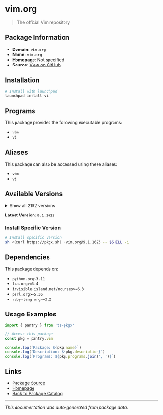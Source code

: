 # vim.org

> The official Vim repository

## Package Information

- **Domain**: `vim.org`
- **Name**: `vim.org`
- **Homepage**: Not specified
- **Source**: [View on GitHub](https://github.com/pkgxdev/pantry/tree/main/projects/vim.org/package.yml)

## Installation

```bash
# Install with launchpad
launchpad install vi
```

## Programs

This package provides the following executable programs:

- `vim`
- `vi`

## Aliases

This package can also be accessed using these aliases:

- `vim`
- `vi`

## Available Versions

<details>
<summary>Show all 2192 versions</summary>

- `9.1.1623`, `9.1.1622`, `9.1.1621`, `9.1.1620`, `9.1.1619`
- `9.1.1618`, `9.1.1617`, `9.1.1616`, `9.1.1615`, `9.1.1614`
- `9.1.1613`, `9.1.1612`, `9.1.1611`, `9.1.1610`, `9.1.1609`
- `9.1.1608`, `9.1.1607`, `9.1.1606`, `9.1.1605`, `9.1.1604`
- `9.1.1603`, `9.1.1602`, `9.1.1601`, `9.1.1600`, `9.1.1599`
- `9.1.1598`, `9.1.1597`, `9.1.1596`, `9.1.1595`, `9.1.1594`
- `9.1.1593`, `9.1.1592`, `9.1.1591`, `9.1.1590`, `9.1.1589`
- `9.1.1588`, `9.1.1587`, `9.1.1586`, `9.1.1585`, `9.1.1584`
- `9.1.1583`, `9.1.1582`, `9.1.1581`, `9.1.1580`, `9.1.1579`
- `9.1.1578`, `9.1.1577`, `9.1.1576`, `9.1.1575`, `9.1.1574`
- `9.1.1573`, `9.1.1572`, `9.1.1571`, `9.1.1569`, `9.1.1568`
- `9.1.1567`, `9.1.1566`, `9.1.1565`, `9.1.1564`, `9.1.1563`
- `9.1.1562`, `9.1.1561`, `9.1.1560`, `9.1.1559`, `9.1.1558`
- `9.1.1557`, `9.1.1556`, `9.1.1555`, `9.1.1554`, `9.1.1553`
- `9.1.1552`, `9.1.1551`, `9.1.1550`, `9.1.1549`, `9.1.1548`
- `9.1.1547`, `9.1.1546`, `9.1.1545`, `9.1.1544`, `9.1.1543`
- `9.1.1542`, `9.1.1541`, `9.1.1540`, `9.1.1539`, `9.1.1538`
- `9.1.1537`, `9.1.1536`, `9.1.1535`, `9.1.1534`, `9.1.1533`
- `9.1.1532`, `9.1.1531`, `9.1.1530`, `9.1.1529`, `9.1.1528`
- `9.1.1527`, `9.1.1526`, `9.1.1525`, `9.1.1524`, `9.1.1522`
- `9.1.1521`, `9.1.1520`, `9.1.1519`, `9.1.1518`, `9.1.1517`
- `9.1.1516`, `9.1.1515`, `9.1.1514`, `9.1.1513`, `9.1.1512`
- `9.1.1511`, `9.1.1510`, `9.1.1509`, `9.1.1508`, `9.1.1507`
- `9.1.1506`, `9.1.1504`, `9.1.1503`, `9.1.1502`, `9.1.1501`
- `9.1.1500`, `9.1.1499`, `9.1.1498`, `9.1.1497`, `9.1.1496`
- `9.1.1495`, `9.1.1494`, `9.1.1493`, `9.1.1492`, `9.1.1491`
- `9.1.1490`, `9.1.1489`, `9.1.1488`, `9.1.1487`, `9.1.1486`
- `9.1.1485`, `9.1.1484`, `9.1.1483`, `9.1.1482`, `9.1.1481`
- `9.1.1479`, `9.1.1478`, `9.1.1477`, `9.1.1476`, `9.1.1475`
- `9.1.1474`, `9.1.1473`, `9.1.1472`, `9.1.1471`, `9.1.1470`
- `9.1.1469`, `9.1.1468`, `9.1.1467`, `9.1.1466`, `9.1.1465`
- `9.1.1464`, `9.1.1463`, `9.1.1462`, `9.1.1460`, `9.1.1459`
- `9.1.1458`, `9.1.1457`, `9.1.1456`, `9.1.1455`, `9.1.1454`
- `9.1.1453`, `9.1.1452`, `9.1.1451`, `9.1.1450`, `9.1.1449`
- `9.1.1448`, `9.1.1447`, `9.1.1446`, `9.1.1445`, `9.1.1444`
- `9.1.1443`, `9.1.1442`, `9.1.1441`, `9.1.1440`, `9.1.1439`
- `9.1.1438`, `9.1.1436`, `9.1.1435`, `9.1.1434`, `9.1.1433`
- `9.1.1432`, `9.1.1431`, `9.1.1430`, `9.1.1429`, `9.1.1428`
- `9.1.1427`, `9.1.1426`, `9.1.1425`, `9.1.1424`, `9.1.1423`
- `9.1.1422`, `9.1.1421`, `9.1.1420`, `9.1.1419`, `9.1.1418`
- `9.1.1416`, `9.1.1415`, `9.1.1413`, `9.1.1412`, `9.1.1411`
- `9.1.1410`, `9.1.1409`, `9.1.1408`, `9.1.1407`, `9.1.1406`
- `9.1.1405`, `9.1.1404`, `9.1.1403`, `9.1.1402`, `9.1.1401`
- `9.1.1400`, `9.1.1399`, `9.1.1398`, `9.1.1397`, `9.1.1396`
- `9.1.1395`, `9.1.1394`, `9.1.1393`, `9.1.1391`, `9.1.1390`
- `9.1.1389`, `9.1.1388`, `9.1.1387`, `9.1.1386`, `9.1.1384`
- `9.1.1383`, `9.1.1382`, `9.1.1381`, `9.1.1380`, `9.1.1379`
- `9.1.1378`, `9.1.1377`, `9.1.1376`, `9.1.1374`, `9.1.1373`
- `9.1.1372`, `9.1.1371`, `9.1.1370`, `9.1.1369`, `9.1.1368`
- `9.1.1367`, `9.1.1366`, `9.1.1365`, `9.1.1364`, `9.1.1363`
- `9.1.1362`, `9.1.1361`, `9.1.1360`, `9.1.1359`, `9.1.1358`
- `9.1.1357`, `9.1.1356`, `9.1.1355`, `9.1.1354`, `9.1.1353`
- `9.1.1352`, `9.1.1351`, `9.1.1350`, `9.1.1349`, `9.1.1348`
- `9.1.1347`, `9.1.1346`, `9.1.1344`, `9.1.1343`, `9.1.1342`
- `9.1.1341`, `9.1.1340`, `9.1.1339`, `9.1.1338`, `9.1.1337`
- `9.1.1336`, `9.1.1334`, `9.1.1333`, `9.1.1332`, `9.1.1330`
- `9.1.1329`, `9.1.1328`, `9.1.1327`, `9.1.1326`, `9.1.1325`
- `9.1.1324`, `9.1.1323`, `9.1.1322`, `9.1.1321`, `9.1.1320`
- `9.1.1319`, `9.1.1318`, `9.1.1317`, `9.1.1316`, `9.1.1315`
- `9.1.1314`, `9.1.1313`, `9.1.1312`, `9.1.1311`, `9.1.1310`
- `9.1.1309`, `9.1.1308`, `9.1.1307`, `9.1.1306`, `9.1.1305`
- `9.1.1304`, `9.1.1302`, `9.1.1301`, `9.1.1300`, `9.1.1299`
- `9.1.1298`, `9.1.1297`, `9.1.1296`, `9.1.1295`, `9.1.1294`
- `9.1.1293`, `9.1.1292`, `9.1.1291`, `9.1.1290`, `9.1.1289`
- `9.1.1288`, `9.1.1287`, `9.1.1286`, `9.1.1285`, `9.1.1284`
- `9.1.1283`, `9.1.1282`, `9.1.1280`, `9.1.1279`, `9.1.1278`
- `9.1.1276`, `9.1.1275`, `9.1.1274`, `9.1.1273`, `9.1.1272`
- `9.1.1271`, `9.1.1270`, `9.1.1269`, `9.1.1268`, `9.1.1267`
- `9.1.1266`, `9.1.1265`, `9.1.1264`, `9.1.1263`, `9.1.1262`
- `9.1.1261`, `9.1.1260`, `9.1.1259`, `9.1.1258`, `9.1.1257`
- `9.1.1256`, `9.1.1255`, `9.1.1254`, `9.1.1252`, `9.1.1251`
- `9.1.1250`, `9.1.1249`, `9.1.1248`, `9.1.1247`, `9.1.1246`
- `9.1.1245`, `9.1.1244`, `9.1.1243`, `9.1.1242`, `9.1.1241`
- `9.1.1240`, `9.1.1239`, `9.1.1238`, `9.1.1237`, `9.1.1236`
- `9.1.1235`, `9.1.1234`, `9.1.1233`, `9.1.1232`, `9.1.1231`
- `9.1.1230`, `9.1.1229`, `9.1.1228`, `9.1.1227`, `9.1.1226`
- `9.1.1225`, `9.1.1224`, `9.1.1223`, `9.1.1222`, `9.1.1221`
- `9.1.1220`, `9.1.1219`, `9.1.1218`, `9.1.1217`, `9.1.1216`
- `9.1.1215`, `9.1.1213`, `9.1.1212`, `9.1.1211`, `9.1.1210`
- `9.1.1209`, `9.1.1208`, `9.1.1207`, `9.1.1206`, `9.1.1205`
- `9.1.1203`, `9.1.1202`, `9.1.1201`, `9.1.1200`, `9.1.1199`
- `9.1.1198`, `9.1.1197`, `9.1.1196`, `9.1.1195`, `9.1.1194`
- `9.1.1193`, `9.1.1192`, `9.1.1191`, `9.1.1190`, `9.1.1189`
- `9.1.1188`, `9.1.1187`, `9.1.1186`, `9.1.1185`, `9.1.1184`
- `9.1.1183`, `9.1.1182`, `9.1.1181`, `9.1.1180`, `9.1.1179`
- `9.1.1178`, `9.1.1177`, `9.1.1176`, `9.1.1175`, `9.1.1174`
- `9.1.1173`, `9.1.1172`, `9.1.1171`, `9.1.1170`, `9.1.1169`
- `9.1.1168`, `9.1.1167`, `9.1.1166`, `9.1.1165`, `9.1.1164`
- `9.1.1163`, `9.1.1162`, `9.1.1161`, `9.1.1160`, `9.1.1159`
- `9.1.1158`, `9.1.1157`, `9.1.1156`, `9.1.1155`, `9.1.1154`
- `9.1.1153`, `9.1.1152`, `9.1.1151`, `9.1.1150`, `9.1.1149`
- `9.1.1148`, `9.1.1147`, `9.1.1146`, `9.1.1145`, `9.1.1144`
- `9.1.1143`, `9.1.1142`, `9.1.1141`, `9.1.1140`, `9.1.1139`
- `9.1.1138`, `9.1.1137`, `9.1.1136`, `9.1.1135`, `9.1.1134`
- `9.1.1133`, `9.1.1132`, `9.1.1131`, `9.1.1130`, `9.1.1129`
- `9.1.1128`, `9.1.1126`, `9.1.1125`, `9.1.1124`, `9.1.1123`
- `9.1.1122`, `9.1.1121`, `9.1.1120`, `9.1.1119`, `9.1.1118`
- `9.1.1117`, `9.1.1116`, `9.1.1115`, `9.1.1114`, `9.1.1113`
- `9.1.1112`, `9.1.1111`, `9.1.1110`, `9.1.1109`, `9.1.1108`
- `9.1.1107`, `9.1.1106`, `9.1.1105`, `9.1.1104`, `9.1.1103`
- `9.1.1102`, `9.1.1101`, `9.1.1100`, `9.1.1099`, `9.1.1098`
- `9.1.1097`, `9.1.1096`, `9.1.1095`, `9.1.1094`, `9.1.1087`
- `9.1.1086`, `9.1.1085`, `9.1.1084`, `9.1.1083`, `9.1.1082`
- `9.1.1081`, `9.1.1080`, `9.1.1079`, `9.1.1078`, `9.1.1077`
- `9.1.1076`, `9.1.1075`, `9.1.1074`, `9.1.1073`, `9.1.1072`
- `9.1.1071`, `9.1.1070`, `9.1.1069`, `9.1.1068`, `9.1.1067`
- `9.1.1066`, `9.1.1065`, `9.1.1064`, `9.1.1063`, `9.1.1062`
- `9.1.1061`, `9.1.1060`, `9.1.1059`, `9.1.1058`, `9.1.1057`
- `9.1.1056`, `9.1.1055`, `9.1.1054`, `9.1.1053`, `9.1.1052`
- `9.1.1051`, `9.1.1050`, `9.1.1049`, `9.1.1048`, `9.1.1047`
- `9.1.1046`, `9.1.1045`, `9.1.1044`, `9.1.1043`, `9.1.1042`
- `9.1.1041`, `9.1.1040`, `9.1.1039`, `9.1.1038`, `9.1.1037`
- `9.1.1036`, `9.1.1035`, `9.1.1034`, `9.1.1033`, `9.1.1032`
- `9.1.1031`, `9.1.1030`, `9.1.1029`, `9.1.1028`, `9.1.1027`
- `9.1.1026`, `9.1.1025`, `9.1.1024`, `9.1.1023`, `9.1.1022`
- `9.1.1021`, `9.1.1020`, `9.1.1019`, `9.1.1018`, `9.1.1017`
- `9.1.1016`, `9.1.1015`, `9.1.1014`, `9.1.1013`, `9.1.1012`
- `9.1.1011`, `9.1.1010`, `9.1.1009`, `9.1.1007`, `9.1.1006`
- `9.1.1005`, `9.1.1004`, `9.1.1003`, `9.1.1002`, `9.1.1001`
- `9.1.1000`, `9.1.999`, `9.1.998`, `9.1.997`, `9.1.996`
- `9.1.995`, `9.1.994`, `9.1.993`, `9.1.992`, `9.1.991`
- `9.1.990`, `9.1.989`, `9.1.988`, `9.1.987`, `9.1.986`
- `9.1.985`, `9.1.984`, `9.1.983`, `9.1.982`, `9.1.981`
- `9.1.980`, `9.1.979`, `9.1.978`, `9.1.977`, `9.1.976`
- `9.1.975`, `9.1.974`, `9.1.973`, `9.1.972`, `9.1.971`
- `9.1.970`, `9.1.969`, `9.1.968`, `9.1.967`, `9.1.966`
- `9.1.965`, `9.1.964`, `9.1.962`, `9.1.961`, `9.1.960`
- `9.1.959`, `9.1.958`, `9.1.957`, `9.1.956`, `9.1.955`
- `9.1.954`, `9.1.953`, `9.1.952`, `9.1.951`, `9.1.950`
- `9.1.949`, `9.1.948`, `9.1.947`, `9.1.946`, `9.1.945`
- `9.1.944`, `9.1.943`, `9.1.942`, `9.1.941`, `9.1.940`
- `9.1.939`, `9.1.938`, `9.1.937`, `9.1.936`, `9.1.935`
- `9.1.934`, `9.1.933`, `9.1.932`, `9.1.931`, `9.1.930`
- `9.1.929`, `9.1.928`, `9.1.927`, `9.1.926`, `9.1.925`
- `9.1.924`, `9.1.923`, `9.1.922`, `9.1.921`, `9.1.920`
- `9.1.919`, `9.1.918`, `9.1.917`, `9.1.916`, `9.1.915`
- `9.1.914`, `9.1.913`, `9.1.912`, `9.1.911`, `9.1.910`
- `9.1.909`, `9.1.908`, `9.1.907`, `9.1.906`, `9.1.905`
- `9.1.904`, `9.1.903`, `9.1.902`, `9.1.901`, `9.1.900`
- `9.1.899`, `9.1.898`, `9.1.897`, `9.1.896`, `9.1.895`
- `9.1.894`, `9.1.893`, `9.1.892`, `9.1.891`, `9.1.890`
- `9.1.889`, `9.1.888`, `9.1.887`, `9.1.886`, `9.1.885`
- `9.1.884`, `9.1.883`, `9.1.882`, `9.1.881`, `9.1.880`
- `9.1.879`, `9.1.878`, `9.1.877`, `9.1.876`, `9.1.875`
- `9.1.874`, `9.1.873`, `9.1.872`, `9.1.871`, `9.1.870`
- `9.1.869`, `9.1.868`, `9.1.867`, `9.1.866`, `9.1.865`
- `9.1.864`, `9.1.863`, `9.1.862`, `9.1.861`, `9.1.860`
- `9.1.859`, `9.1.858`, `9.1.857`, `9.1.856`, `9.1.855`
- `9.1.854`, `9.1.853`, `9.1.852`, `9.1.851`, `9.1.850`
- `9.1.849`, `9.1.848`, `9.1.847`, `9.1.846`, `9.1.845`
- `9.1.844`, `9.1.843`, `9.1.842`, `9.1.841`, `9.1.840`
- `9.1.839`, `9.1.838`, `9.1.837`, `9.1.836`, `9.1.835`
- `9.1.834`, `9.1.833`, `9.1.832`, `9.1.831`, `9.1.830`
- `9.1.829`, `9.1.828`, `9.1.827`, `9.1.826`, `9.1.825`
- `9.1.824`, `9.1.823`, `9.1.822`, `9.1.821`, `9.1.820`
- `9.1.819`, `9.1.818`, `9.1.817`, `9.1.816`, `9.1.815`
- `9.1.814`, `9.1.813`, `9.1.812`, `9.1.811`, `9.1.810`
- `9.1.809`, `9.1.808`, `9.1.807`, `9.1.806`, `9.1.805`
- `9.1.804`, `9.1.803`, `9.1.802`, `9.1.801`, `9.1.800`
- `9.1.799`, `9.1.798`, `9.1.797`, `9.1.796`, `9.1.795`
- `9.1.794`, `9.1.793`, `9.1.792`, `9.1.791`, `9.1.790`
- `9.1.789`, `9.1.788`, `9.1.787`, `9.1.786`, `9.1.785`
- `9.1.784`, `9.1.783`, `9.1.782`, `9.1.781`, `9.1.780`
- `9.1.779`, `9.1.778`, `9.1.777`, `9.1.776`, `9.1.775`
- `9.1.774`, `9.1.773`, `9.1.772`, `9.1.771`, `9.1.770`
- `9.1.769`, `9.1.768`, `9.1.767`, `9.1.766`, `9.1.765`
- `9.1.764`, `9.1.763`, `9.1.762`, `9.1.761`, `9.1.760`
- `9.1.759`, `9.1.758`, `9.1.757`, `9.1.756`, `9.1.755`
- `9.1.754`, `9.1.753`, `9.1.752`, `9.1.751`, `9.1.750`
- `9.1.749`, `9.1.748`, `9.1.747`, `9.1.746`, `9.1.745`
- `9.1.744`, `9.1.743`, `9.1.742`, `9.1.741`, `9.1.740`
- `9.1.739`, `9.1.738`, `9.1.737`, `9.1.736`, `9.1.735`
- `9.1.734`, `9.1.733`, `9.1.732`, `9.1.731`, `9.1.730`
- `9.1.729`, `9.1.728`, `9.1.727`, `9.1.726`, `9.1.725`
- `9.1.723`, `9.1.722`, `9.1.721`, `9.1.720`, `9.1.719`
- `9.1.718`, `9.1.717`, `9.1.716`, `9.1.715`, `9.1.714`
- `9.1.713`, `9.1.712`, `9.1.711`, `9.1.710`, `9.1.709`
- `9.1.708`, `9.1.707`, `9.1.706`, `9.1.705`, `9.1.704`
- `9.1.703`, `9.1.702`, `9.1.701`, `9.1.700`, `9.1.699`
- `9.1.698`, `9.1.697`, `9.1.696`, `9.1.695`, `9.1.694`
- `9.1.693`, `9.1.692`, `9.1.691`, `9.1.690`, `9.1.689`
- `9.1.688`, `9.1.687`, `9.1.686`, `9.1.685`, `9.1.684`
- `9.1.683`, `9.1.682`, `9.1.681`, `9.1.680`, `9.1.679`
- `9.1.678`, `9.1.677`, `9.1.676`, `9.1.675`, `9.1.674`
- `9.1.673`, `9.1.672`, `9.1.671`, `9.1.670`, `9.1.669`
- `9.1.668`, `9.1.667`, `9.1.666`, `9.1.665`, `9.1.664`
- `9.1.663`, `9.1.662`, `9.1.661`, `9.1.660`, `9.1.659`
- `9.1.658`, `9.1.657`, `9.1.656`, `9.1.655`, `9.1.654`
- `9.1.653`, `9.1.652`, `9.1.651`, `9.1.650`, `9.1.649`
- `9.1.648`, `9.1.647`, `9.1.646`, `9.1.645`, `9.1.644`
- `9.1.643`, `9.1.642`, `9.1.641`, `9.1.640`, `9.1.639`
- `9.1.638`, `9.1.637`, `9.1.635`, `9.1.634`, `9.1.633`
- `9.1.632`, `9.1.631`, `9.1.630`, `9.1.629`, `9.1.628`
- `9.1.627`, `9.1.626`, `9.1.624`, `9.1.623`, `9.1.622`
- `9.1.621`, `9.1.620`, `9.1.619`, `9.1.618`, `9.1.617`
- `9.1.615`, `9.1.614`, `9.1.613`, `9.1.612`, `9.1.611`
- `9.1.610`, `9.1.609`, `9.1.608`, `9.1.607`, `9.1.606`
- `9.1.605`, `9.1.604`, `9.1.603`, `9.1.602`, `9.1.601`
- `9.1.600`, `9.1.599`, `9.1.598`, `9.1.597`, `9.1.596`
- `9.1.595`, `9.1.594`, `9.1.593`, `9.1.592`, `9.1.591`
- `9.1.590`, `9.1.589`, `9.1.588`, `9.1.587`, `9.1.586`
- `9.1.585`, `9.1.584`, `9.1.583`, `9.1.582`, `9.1.581`
- `9.1.580`, `9.1.579`, `9.1.578`, `9.1.577`, `9.1.576`
- `9.1.575`, `9.1.574`, `9.1.573`, `9.1.572`, `9.1.571`
- `9.1.570`, `9.1.569`, `9.1.568`, `9.1.567`, `9.1.566`
- `9.1.565`, `9.1.564`, `9.1.563`, `9.1.562`, `9.1.561`
- `9.1.560`, `9.1.559`, `9.1.558`, `9.1.557`, `9.1.556`
- `9.1.555`, `9.1.554`, `9.1.553`, `9.1.552`, `9.1.551`
- `9.1.550`, `9.1.549`, `9.1.547`, `9.1.546`, `9.1.545`
- `9.1.544`, `9.1.543`, `9.1.542`, `9.1.541`, `9.1.540`
- `9.1.539`, `9.1.538`, `9.1.537`, `9.1.536`, `9.1.535`
- `9.1.534`, `9.1.533`, `9.1.532`, `9.1.531`, `9.1.530`
- `9.1.529`, `9.1.528`, `9.1.527`, `9.1.526`, `9.1.525`
- `9.1.524`, `9.1.523`, `9.1.522`, `9.1.521`, `9.1.520`
- `9.1.519`, `9.1.518`, `9.1.517`, `9.1.516`, `9.1.515`
- `9.1.514`, `9.1.513`, `9.1.512`, `9.1.511`, `9.1.510`
- `9.1.509`, `9.1.508`, `9.1.507`, `9.1.506`, `9.1.505`
- `9.1.504`, `9.1.503`, `9.1.502`, `9.1.501`, `9.1.500`
- `9.1.499`, `9.1.498`, `9.1.497`, `9.1.496`, `9.1.495`
- `9.1.494`, `9.1.493`, `9.1.492`, `9.1.491`, `9.1.490`
- `9.1.489`, `9.1.488`, `9.1.487`, `9.1.486`, `9.1.485`
- `9.1.484`, `9.1.483`, `9.1.482`, `9.1.481`, `9.1.479`
- `9.1.478`, `9.1.477`, `9.1.476`, `9.1.475`, `9.1.474`
- `9.1.473`, `9.1.472`, `9.1.471`, `9.1.470`, `9.1.469`
- `9.1.468`, `9.1.467`, `9.1.466`, `9.1.465`, `9.1.464`
- `9.1.463`, `9.1.462`, `9.1.461`, `9.1.460`, `9.1.459`
- `9.1.458`, `9.1.457`, `9.1.456`, `9.1.455`, `9.1.454`
- `9.1.453`, `9.1.452`, `9.1.451`, `9.1.450`, `9.1.449`
- `9.1.448`, `9.1.447`, `9.1.446`, `9.1.445`, `9.1.444`
- `9.1.443`, `9.1.442`, `9.1.441`, `9.1.440`, `9.1.439`
- `9.1.438`, `9.1.437`, `9.1.436`, `9.1.435`, `9.1.434`
- `9.1.433`, `9.1.432`, `9.1.431`, `9.1.430`, `9.1.429`
- `9.1.428`, `9.1.426`, `9.1.425`, `9.1.424`, `9.1.423`
- `9.1.422`, `9.1.421`, `9.1.420`, `9.1.419`, `9.1.418`
- `9.1.417`, `9.1.415`, `9.1.414`, `9.1.413`, `9.1.412`
- `9.1.411`, `9.1.410`, `9.1.409`, `9.1.408`, `9.1.407`
- `9.1.406`, `9.1.405`, `9.1.404`, `9.1.403`, `9.1.402`
- `9.1.401`, `9.1.400`, `9.1.399`, `9.1.398`, `9.1.397`
- `9.1.396`, `9.1.395`, `9.1.394`, `9.1.393`, `9.1.392`
- `9.1.391`, `9.1.390`, `9.1.389`, `9.1.388`, `9.1.387`
- `9.1.386`, `9.1.385`, `9.1.384`, `9.1.383`, `9.1.382`
- `9.1.381`, `9.1.380`, `9.1.379`, `9.1.378`, `9.1.377`
- `9.1.376`, `9.1.375`, `9.1.374`, `9.1.373`, `9.1.372`
- `9.1.370`, `9.1.369`, `9.1.368`, `9.1.367`, `9.1.366`
- `9.1.365`, `9.1.364`, `9.1.363`, `9.1.362`, `9.1.361`
- `9.1.360`, `9.1.359`, `9.1.358`, `9.1.357`, `9.1.356`
- `9.1.355`, `9.1.354`, `9.1.353`, `9.1.352`, `9.1.351`
- `9.1.350`, `9.1.349`, `9.1.348`, `9.1.347`, `9.1.346`
- `9.1.345`, `9.1.344`, `9.1.343`, `9.1.342`, `9.1.341`
- `9.1.340`, `9.1.339`, `9.1.338`, `9.1.337`, `9.1.336`
- `9.1.335`, `9.1.334`, `9.1.333`, `9.1.332`, `9.1.331`
- `9.1.330`, `9.1.329`, `9.1.328`, `9.1.327`, `9.1.326`
- `9.1.325`, `9.1.324`, `9.1.323`, `9.1.322`, `9.1.321`
- `9.1.320`, `9.1.319`, `9.1.318`, `9.1.317`, `9.1.316`
- `9.1.315`, `9.1.314`, `9.1.313`, `9.1.312`, `9.1.311`
- `9.1.310`, `9.1.309`, `9.1.308`, `9.1.307`, `9.1.306`
- `9.1.305`, `9.1.304`, `9.1.303`, `9.1.302`, `9.1.301`
- `9.1.300`, `9.1.299`, `9.1.298`, `9.1.297`, `9.1.296`
- `9.1.295`, `9.1.294`, `9.1.293`, `9.1.292`, `9.1.291`
- `9.1.290`, `9.1.289`, `9.1.288`, `9.1.287`, `9.1.286`
- `9.1.285`, `9.1.284`, `9.1.283`, `9.1.282`, `9.1.281`
- `9.1.280`, `9.1.279`, `9.1.278`, `9.1.277`, `9.1.276`
- `9.1.275`, `9.1.274`, `9.1.273`, `9.1.272`, `9.1.271`
- `9.1.270`, `9.1.269`, `9.1.268`, `9.1.267`, `9.1.266`
- `9.1.265`, `9.1.264`, `9.1.263`, `9.1.262`, `9.1.261`
- `9.1.260`, `9.1.259`, `9.1.258`, `9.1.257`, `9.1.256`
- `9.1.255`, `9.1.254`, `9.1.253`, `9.1.252`, `9.1.234`
- `9.1.233`, `9.1.232`, `9.1.231`, `9.1.230`, `9.1.229`
- `9.1.228`, `9.1.227`, `9.1.226`, `9.1.225`, `9.1.224`
- `9.1.222`, `9.1.221`, `9.1.220`, `9.1.218`, `9.1.217`
- `9.1.216`, `9.1.214`, `9.1.213`, `9.1.212`, `9.1.211`
- `9.1.210`, `9.1.209`, `9.1.208`, `9.1.207`, `9.1.206`
- `9.1.205`, `9.1.203`, `9.1.202`, `9.1.201`, `9.1.200`
- `9.1.199`, `9.1.198`, `9.1.197`, `9.1.196`, `9.1.195`
- `9.1.193`, `9.1.191`, `9.1.190`, `9.1.189`, `9.1.188`
- `9.1.187`, `9.1.186`, `9.1.185`, `9.1.184`, `9.1.183`
- `9.1.182`, `9.1.181`, `9.1.180`, `9.1.179`, `9.1.178`
- `9.1.177`, `9.1.176`, `9.1.175`, `9.1.174`, `9.1.173`
- `9.1.172`, `9.1.171`, `9.1.170`, `9.1.169`, `9.1.168`
- `9.1.167`, `9.1.166`, `9.1.165`, `9.1.164`, `9.1.163`
- `9.1.162`, `9.1.161`, `9.1.160`, `9.1.159`, `9.1.158`
- `9.1.157`, `9.1.156`, `9.1.155`, `9.1.154`, `9.1.153`
- `9.1.152`, `9.1.151`, `9.1.150`, `9.1.149`, `9.1.148`
- `9.1.147`, `9.1.146`, `9.1.145`, `9.1.144`, `9.1.143`
- `9.1.142`, `9.1.141`, `9.1.140`, `9.1.139`, `9.1.138`
- `9.1.137`, `9.1.136`, `9.1.135`, `9.1.134`, `9.1.133`
- `9.1.132`, `9.1.130`, `9.1.129`, `9.1.128`, `9.1.127`
- `9.1.126`, `9.1.125`, `9.1.124`, `9.1.123`, `9.1.122`
- `9.1.121`, `9.1.120`, `9.1.119`, `9.1.118`, `9.1.117`
- `9.1.116`, `9.1.115`, `9.1.114`, `9.1.113`, `9.1.112`
- `9.1.111`, `9.1.110`, `9.1.109`, `9.1.108`, `9.1.107`
- `9.1.106`, `9.1.105`, `9.1.104`, `9.1.103`, `9.1.102`
- `9.1.101`, `9.1.100`, `9.1.99`, `9.1.98`, `9.1.97`
- `9.1.96`, `9.1.95`, `9.1.94`, `9.1.93`, `9.1.92`
- `9.1.91`, `9.1.90`, `9.1.89`, `9.1.88`, `9.1.87`
- `9.1.86`, `9.1.85`, `9.1.84`, `9.1.83`, `9.1.82`
- `9.1.81`, `9.1.80`, `9.1.79`, `9.1.78`, `9.1.77`
- `9.1.76`, `9.1.75`, `9.1.74`, `9.1.73`, `9.1.72`
- `9.1.71`, `9.1.70`, `9.1.69`, `9.1.68`, `9.1.67`
- `9.1.66`, `9.1.65`, `9.1.64`, `9.1.63`, `9.1.62`
- `9.1.61`, `9.1.60`, `9.1.59`, `9.1.58`, `9.1.57`
- `9.1.56`, `9.1.55`, `9.1.54`, `9.1.53`, `9.1.52`
- `9.1.51`, `9.1.50`, `9.1.49`, `9.1.48`, `9.1.47`
- `9.1.46`, `9.1.45`, `9.1.44`, `9.1.43`, `9.1.42`
- `9.1.41`, `9.1.40`, `9.1.39`, `9.1.38`, `9.1.37`
- `9.1.36`, `9.1.35`, `9.1.34`, `9.1.33`, `9.1.32`
- `9.1.31`, `9.1.30`, `9.1.29`, `9.1.28`, `9.1.27`
- `9.1.26`, `9.1.25`, `9.1.24`, `9.1.23`, `9.1.22`
- `9.1.21`, `9.1.20`, `9.1.19`, `9.1.18`, `9.1.17`
- `9.1.16`, `9.1.15`, `9.1.14`, `9.1.13`, `9.1.12`
- `9.1.11`, `9.1.10`, `9.1.9`, `9.1.8`, `9.1.7`
- `9.1.6`, `9.1.5`, `9.1.4`, `9.1.3`, `9.1.2`
- `9.1.1`, `9.1.0`, `9.0.2190`, `9.0.2189`, `9.0.2188`
- `9.0.2187`, `9.0.2186`, `9.0.2185`, `9.0.2184`, `9.0.2183`
- `9.0.2182`, `9.0.2181`, `9.0.2180`, `9.0.2179`, `9.0.2178`
- `9.0.2177`, `9.0.2176`, `9.0.2175`, `9.0.2174`, `9.0.2173`
- `9.0.2172`, `9.0.2171`, `9.0.2170`, `9.0.2169`, `9.0.2168`
- `9.0.2167`, `9.0.2166`, `9.0.2165`, `9.0.2164`, `9.0.2163`
- `9.0.2162`, `9.0.2161`, `9.0.2160`, `9.0.2159`, `9.0.2158`
- `9.0.2157`, `9.0.2156`, `9.0.2155`, `9.0.2154`, `9.0.2153`
- `9.0.2152`, `9.0.2151`, `9.0.2150`, `9.0.2149`, `9.0.2148`
- `9.0.2147`, `9.0.2146`, `9.0.2145`, `9.0.2144`, `9.0.2143`
- `9.0.2142`, `9.0.2141`, `9.0.2140`, `9.0.2139`, `9.0.2138`
- `9.0.2137`, `9.0.2136`, `9.0.2135`, `9.0.2134`, `9.0.2133`
- `9.0.2132`, `9.0.2131`, `9.0.2130`, `9.0.2129`, `9.0.2128`
- `9.0.2127`, `9.0.2126`, `9.0.2125`, `9.0.2124`, `9.0.2123`
- `9.0.2122`, `9.0.2121`, `9.0.2120`, `9.0.2119`, `9.0.2118`
- `9.0.2117`, `9.0.2116`, `9.0.2115`, `9.0.2114`, `9.0.2113`
- `9.0.2105`, `9.0.2104`, `9.0.2103`, `9.0.2102`, `9.0.2101`
- `9.0.2100`, `9.0.2099`, `9.0.2098`, `9.0.2097`, `9.0.2096`
- `9.0.2095`, `9.0.2094`, `9.0.2093`, `9.0.2092`, `9.0.2091`
- `9.0.2090`, `9.0.2089`, `9.0.2088`, `9.0.2087`, `9.0.2084`
- `9.0.2083`, `9.0.2082`, `9.0.2081`, `9.0.2080`, `9.0.2079`
- `9.0.2078`, `9.0.2077`, `9.0.2076`, `9.0.2075`, `9.0.2074`
- `9.0.2073`, `9.0.2072`, `9.0.2071`, `9.0.2070`, `9.0.2069`
- `9.0.2068`, `9.0.2067`, `9.0.2066`, `9.0.2065`, `9.0.2064`
- `9.0.2063`, `9.0.2062`, `9.0.2061`, `9.0.2060`, `9.0.2059`
- `9.0.2058`, `9.0.2057`, `9.0.2056`, `9.0.2055`, `9.0.2054`
- `9.0.2053`, `9.0.2052`, `9.0.2051`, `9.0.2050`, `9.0.2049`
- `9.0.2043`, `9.0.2042`, `9.0.2041`, `9.0.2040`, `9.0.2039`
- `9.0.2038`, `9.0.2037`, `9.0.2036`, `9.0.2035`, `9.0.2034`
- `9.0.2033`, `9.0.2032`, `9.0.2031`, `9.0.2030`, `9.0.2029`
- `9.0.2028`, `9.0.2027`, `9.0.2026`, `9.0.2025`, `9.0.2024`
- `9.0.2023`, `9.0.2022`, `9.0.2021`, `9.0.2020`, `9.0.2019`
- `9.0.2018`, `9.0.2017`, `9.0.2016`, `9.0.2015`, `9.0.2014`
- `9.0.2013`, `9.0.2012`, `9.0.2011`, `9.0.2010`, `9.0.2009`
- `9.0.2008`, `9.0.2007`, `9.0.2006`, `9.0.2005`, `9.0.2004`
- `9.0.2003`, `9.0.2002`, `9.0.2001`, `9.0.2000`, `9.0.1994`
- `9.0.1986`, `9.0.1985`, `9.0.1984`, `9.0.1983`, `9.0.1976`
- `9.0.1975`, `9.0.1974`, `9.0.1973`, `9.0.1972`, `9.0.1971`
- `9.0.1970`, `9.0.1969`, `9.0.1968`, `9.0.1967`, `9.0.1966`
- `9.0.1965`, `9.0.1964`, `9.0.1962`, `9.0.1961`, `9.0.1960`
- `9.0.1959`, `9.0.1958`, `9.0.1957`, `9.0.1951`, `9.0.1950`
- `9.0.1949`, `9.0.1948`, `9.0.1947`, `9.0.1946`, `9.0.1945`
- `9.0.1944`, `9.0.1943`, `9.0.1942`, `9.0.1941`, `9.0.1940`
- `9.0.1930`, `9.0.1929`, `9.0.1928`, `9.0.1927`, `9.0.1926`
- `9.0.1925`, `9.0.1924`, `9.0.1923`, `9.0.1922`, `9.0.1921`
- `9.0.1920`, `9.0.1919`, `9.0.1918`, `9.0.1917`, `9.0.1916`
- `9.0.1915`, `9.0.1914`, `9.0.1913`, `9.0.1912`, `9.0.1911`
- `9.0.1910`, `9.0.1909`, `9.0.1908`, `9.0.1907`, `9.0.1906`
- `9.0.1905`, `9.0.1904`, `9.0.1903`, `9.0.1902`, `9.0.1901`
- `9.0.1900`, `9.0.1899`, `9.0.1898`, `9.0.1897`, `9.0.1896`
- `9.0.1895`, `9.0.1894`, `9.0.1888`, `9.0.1887`, `9.0.1886`
- `9.0.1885`, `9.0.1884`, `9.0.1883`, `9.0.1882`, `9.0.1881`
- `9.0.1880`, `9.0.1879`, `9.0.1878`, `9.0.1877`, `9.0.1876`
- `9.0.1875`, `9.0.1874`, `9.0.1873`, `9.0.1872`, `9.0.1871`
- `9.0.1870`, `9.0.1869`, `9.0.1868`, `9.0.1867`, `9.0.1866`
- `9.0.1865`, `9.0.1864`, `9.0.1863`, `9.0.1862`, `9.0.1861`
- `9.0.1860`, `9.0.1859`, `9.0.1858`, `9.0.1857`, `9.0.1856`
- `9.0.1855`, `9.0.1854`, `9.0.1848`, `9.0.1847`, `9.0.1846`
- `9.0.1845`, `9.0.1844`, `9.0.1843`, `9.0.1842`, `9.0.1841`
- `9.0.1840`, `9.0.1839`, `9.0.1838`, `9.0.1837`, `9.0.1836`
- `9.0.1835`, `9.0.1834`, `9.0.1833`, `9.0.1832`, `9.0.1831`
- `9.0.1830`, `9.0.1829`, `9.0.1828`, `9.0.1827`, `9.0.1826`
- `9.0.1825`, `9.0.1824`, `9.0.1823`, `9.0.1822`, `9.0.1821`
- `9.0.1820`, `9.0.1819`, `9.0.1818`, `9.0.1817`, `9.0.1816`
- `9.0.1815`, `9.0.1814`, `9.0.1813`, `9.0.1812`, `9.0.1811`
- `9.0.1810`, `9.0.1809`, `9.0.1808`, `9.0.1807`, `9.0.1806`
- `9.0.1805`, `9.0.1804`, `9.0.1803`, `9.0.1802`, `9.0.1801`
- `9.0.1800`, `9.0.1799`, `9.0.1798`, `9.0.1797`, `9.0.1796`
- `9.0.1795`, `9.0.1794`, `9.0.1793`, `9.0.1792`, `9.0.1791`
- `9.0.1790`, `9.0.1789`, `9.0.1788`, `9.0.1787`, `9.0.1786`
- `9.0.1785`, `9.0.1784`, `9.0.1783`, `9.0.1782`, `9.0.1781`
- `9.0.1780`, `9.0.1779`, `9.0.1778`, `9.0.1777`, `9.0.1776`
- `9.0.1775`, `9.0.1774`, `9.0.1773`, `9.0.1772`, `9.0.1771`
- `9.0.1770`, `9.0.1769`, `9.0.1768`, `9.0.1767`, `9.0.1766`
- `9.0.1765`, `9.0.1764`, `9.0.1763`, `9.0.1762`, `9.0.1761`
- `9.0.1760`, `9.0.1759`, `9.0.1758`, `9.0.1757`, `9.0.1756`
- `9.0.1755`, `9.0.1754`, `9.0.1753`, `9.0.1752`, `9.0.1751`
- `9.0.1750`, `9.0.1749`, `9.0.1748`, `9.0.1747`, `9.0.1746`
- `9.0.1745`, `9.0.1744`, `9.0.1743`, `9.0.1742`, `9.0.1741`
- `9.0.1740`, `9.0.1739`, `9.0.1738`, `9.0.1737`, `9.0.1736`
- `9.0.1735`, `9.0.1734`, `9.0.1733`, `9.0.1732`, `9.0.1731`
- `9.0.1730`, `9.0.1729`, `9.0.1728`, `9.0.1727`, `9.0.1726`
- `9.0.1725`, `9.0.1724`, `9.0.1723`, `9.0.1722`, `9.0.1721`
- `9.0.1720`, `9.0.1719`, `9.0.1718`, `9.0.1717`, `9.0.1716`
- `9.0.1715`, `9.0.1714`, `9.0.1713`, `9.0.1712`, `9.0.1711`
- `9.0.1710`, `9.0.1709`, `9.0.1708`, `9.0.1707`, `9.0.1706`
- `9.0.1705`, `9.0.1704`, `9.0.1703`, `9.0.1702`, `9.0.1701`
- `9.0.1700`, `9.0.1699`, `9.0.1698`, `9.0.1697`, `9.0.1696`
- `9.0.1695`, `9.0.1694`, `9.0.1693`, `9.0.1692`, `9.0.1691`
- `9.0.1690`, `9.0.1689`, `9.0.1688`, `9.0.1687`, `9.0.1686`
- `9.0.1685`, `9.0.1684`, `9.0.1683`, `9.0.1682`, `9.0.1681`
- `9.0.1680`, `9.0.1678`, `9.0.1677`, `9.0.1676`, `9.0.1675`
- `9.0.1674`, `9.0.1673`, `9.0.1672`, `9.0.1671`, `9.0.1670`
- `9.0.1669`, `9.0.1668`, `9.0.1667`, `9.0.1666`, `9.0.1665`
- `9.0.1664`, `9.0.1663`, `9.0.1662`, `9.0.1661`, `9.0.1660`
- `9.0.1659`, `9.0.1658`, `9.0.1657`, `9.0.1656`, `9.0.1655`
- `9.0.1654`, `9.0.1653`, `9.0.1652`, `9.0.1651`, `9.0.1650`
- `9.0.1649`, `9.0.1648`, `9.0.1647`, `9.0.1646`, `9.0.1645`
- `9.0.1644`, `9.0.1643`, `9.0.1642`, `9.0.1641`, `9.0.1640`
- `9.0.1639`, `9.0.1638`, `9.0.1637`, `9.0.1636`, `9.0.1635`
- `9.0.1634`, `9.0.1633`, `9.0.1632`, `9.0.1631`, `9.0.1630`
- `9.0.1629`, `9.0.1628`, `9.0.1627`, `9.0.1626`, `9.0.1625`
- `9.0.1624`, `9.0.1623`, `9.0.1622`, `9.0.1621`, `9.0.1620`
- `9.0.1619`, `9.0.1618`, `9.0.1617`, `9.0.1616`, `9.0.1615`
- `9.0.1614`, `9.0.1613`, `9.0.1612`, `9.0.1611`, `9.0.1610`
- `9.0.1609`, `9.0.1608`, `9.0.1607`, `9.0.1606`, `9.0.1605`
- `9.0.1604`, `9.0.1603`, `9.0.1602`, `9.0.1601`, `9.0.1600`
- `9.0.1599`, `9.0.1598`, `9.0.1597`, `9.0.1596`, `9.0.1595`
- `9.0.1594`, `9.0.1593`, `9.0.1592`, `9.0.1591`, `9.0.1590`
- `9.0.1589`, `9.0.1588`, `9.0.1587`, `9.0.1586`, `9.0.1585`
- `9.0.1584`, `9.0.1583`, `9.0.1582`, `9.0.1581`, `9.0.1580`
- `9.0.1579`, `9.0.1578`, `9.0.1577`, `9.0.1576`, `9.0.1575`
- `9.0.1574`, `9.0.1573`, `9.0.1572`, `9.0.1571`, `9.0.1570`
- `9.0.1569`, `9.0.1568`, `9.0.1567`, `9.0.1566`, `9.0.1565`
- `9.0.1564`, `9.0.1563`, `9.0.1562`, `9.0.1561`, `9.0.1560`
- `9.0.1559`, `9.0.1558`, `9.0.1557`, `9.0.1556`, `9.0.1555`
- `9.0.1554`, `9.0.1553`, `9.0.1552`, `9.0.1551`, `9.0.1550`
- `9.0.1549`, `9.0.1548`, `9.0.1547`, `9.0.1546`, `9.0.1545`
- `9.0.1544`, `9.0.1543`, `9.0.1542`, `9.0.1541`, `9.0.1540`
- `9.0.1539`, `9.0.1538`, `9.0.1537`, `9.0.1536`, `9.0.1535`
- `9.0.1534`, `9.0.1533`, `9.0.1532`, `9.0.1531`, `9.0.1530`
- `9.0.1529`, `9.0.1528`, `9.0.1527`, `9.0.1526`, `9.0.1525`
- `9.0.1524`, `9.0.1523`, `9.0.1522`, `9.0.1521`, `9.0.1520`
- `9.0.1519`, `9.0.1518`, `9.0.1517`, `9.0.1516`, `9.0.1515`
- `9.0.1514`, `9.0.1513`, `9.0.1512`, `9.0.1511`, `9.0.1510`
- `9.0.1509`, `9.0.1508`, `9.0.1507`, `9.0.1506`, `9.0.1505`
- `9.0.1504`, `9.0.1294`

</details>

**Latest Version**: `9.1.1623`

### Install Specific Version

```bash
# Install specific version
sh <(curl https://pkgx.sh) +vim.org@9.1.1623 -- $SHELL -i
```

## Dependencies

This package depends on:

- `python.org~3.11`
- `lua.org>=5.4`
- `invisible-island.net/ncurses>=6.3`
- `perl.org>=5.36`
- `ruby-lang.org>=3.2`

## Usage Examples

```typescript
import { pantry } from 'ts-pkgx'

// Access this package
const pkg = pantry.vim

console.log(`Package: ${pkg.name}`)
console.log(`Description: ${pkg.description}`)
console.log(`Programs: ${pkg.programs.join(', ')}`)
```

## Links

- [Package Source](https://github.com/pkgxdev/pantry/tree/main/projects/vim.org/package.yml)
- [Homepage](#)
- [Back to Package Catalog](../../package-catalog.md)

---

*This documentation was auto-generated from package data.*
